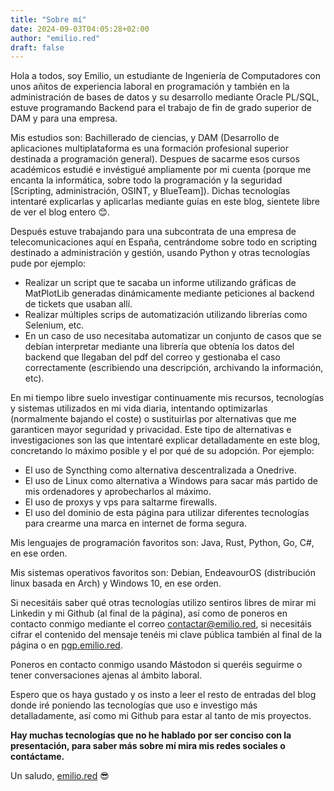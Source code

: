 ```yaml
---
title: "Sobre mí"
date: 2024-09-03T04:05:28+02:00
author: "emilio.red"
draft: false
---
```


Hola a todos, soy Emilio, un estudiante de Ingeniería de Computadores con unos añitos de experiencia laboral en programación y también en la administración de bases de datos y su desarrollo mediante Oracle PL/SQL, estuve programando Backend para el trabajo de fin de grado superior de DAM y para una empresa.

Mis estudios son: Bachillerado de ciencias, y DAM (Desarrollo de aplicaciones multiplataforma es una formación profesional superior destinada a programación general). Despues de sacarme esos cursos académicos estudié e invéstigué ampliamente por mi cuenta (porque me encanta la informática, sobre todo la programación y la seguridad [Scripting, administración, OSINT, y BlueTeam]). Dichas tecnologías intentaré explicarlas y aplicarlas mediante guías en este blog, sientete libre de ver el blog entero 😊.

Después estuve trabajando para una subcontrata de una empresa de telecomunicaciones aquí en España, centrándome sobre todo en scripting destinado a administración y gestión, usando Python y otras tecnologías pude por ejemplo:
- Realizar un script que te sacaba un informe utilizando gráficas de MatPlotLib generadas dinámicamente mediante peticiones al backend de tickets que usaban allí.
- Realizar múltiples scrips de automatización utilizando librerías como Selenium, etc.
- En un caso de uso necesitaba automatizar un conjunto de casos que se debían interpretar mediante una librería que obtenía los datos del backend que llegaban del pdf del correo y gestionaba el caso correctamente (escribiendo una descripción, archivando la información, etc).

En mi tiempo libre suelo investigar continuamente mis recursos, tecnologías y sistemas utilizados en mi vida diaria, intentando optimizarlas (normalmente bajando el coste) o sustituirlas por alternativas que me garanticen mayor seguridad y privacidad. Este tipo de alternativas e investigaciones son las que intentaré explicar detalladamente en este blog, concretando lo máximo posible y el por qué de su adopción. Por ejemplo:
- El uso de Syncthing como alternativa descentralizada a Onedrive.
- El uso de Linux como alternativa a Windows para sacar más partido de mis ordenadores y aprobecharlos al máximo.
- El uso de proxys y vps para saltarme firewalls.
- El uso del dominio de esta página para utilizar diferentes tecnologías para crearme una marca en internet de forma segura.

Mis lenguajes de programación favoritos son: Java, Rust, Python, Go, C#, en ese orden.

Mis sistemas operativos favoritos son: Debian, EndeavourOS (distribución linux basada en Arch) y Windows 10, en ese orden.

Si necesitáis saber qué otras tecnologías utilizo sentiros libres de mirar mi Linkedin y mi Github (al final de la página), así como de poneros en contacto conmigo mediante el correo [contactar@emilio.red](mailto:contactar@emilio.red), si necesitáis cifrar el contenido del mensaje tenéis mi clave pública también al final de la página o en [pgp.emilio.red](pgp.emilio.red).

Poneros en contacto conmigo usando Mástodon si queréis seguirme o tener conversaciones ajenas al ámbito laboral.

Espero que os haya gustado y os insto a leer el resto de entradas del blog donde iré poniendo las tecnologías que uso e investigo más detalladamente, así como mi Github para estar al tanto de mis proyectos.

**Hay muchas tecnologías que no he hablado por ser conciso con la presentación, para saber más sobre mí mira mis redes sociales o contáctame.**

Un saludo, [emilio.red](emilio.red) 😎